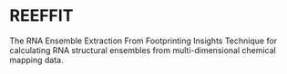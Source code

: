REEFFIT
=======

The RNA Ensemble Extraction From Footprinting Insights Technique for calculating RNA structural ensembles from multi-dimensional chemical mapping data.
